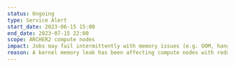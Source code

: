 ```yaml
---
status: Ongoing
type: Service Alert
start_date: 2023-06-15 15:00
end_date: 2023-07-15 22:00
scope: ARCHER2 compute nodes
impact: Jobs may fail intermittently with memory issues (e.g. OOM, hanging with no output, segfault)
reason: A kernel memory leak has been affecting compute nodes with reduced memory being available on nodes over time. HPE have issued a patched kernel for the issue which has been tested by the CSE team and has demonstrated clear improvements in the memory usage. The patch is currently being applied to all compute nodes and we expect that the whole of ARCHER2 will have been updated by the end of Saturday.
---
```

